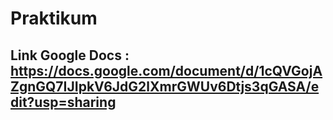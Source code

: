 # Praktikum

## Link Google Docs : https://docs.google.com/document/d/1cQVGojAZgnGQ7IJIpkV6JdG2lXmrGWUv6Dtjs3qGASA/edit?usp=sharing